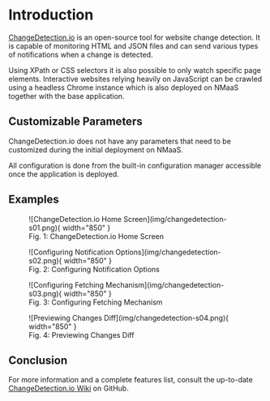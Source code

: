 # Introduction

[ChangeDetection.io](https://github.com/dgtlmoon/changedetection.io) is an open-source tool for website change detection. It is capable of monitoring HTML and JSON files and can send various types of notifications when a change is detected.

Using XPath or CSS selectors it is also possible to only watch specific page elements. Interactive websites relying heavily on JavaScript can be crawled using a headless Chrome instance which is also deployed on NMaaS together with the base application.

## Customizable Parameters

ChangeDetection.io does not have any parameters that need to be customized during the initial deployment on NMaaS. 

All configuration is done from the built-in configuration manager accessible once the application is deployed.

## Examples

<figure markdown>
![ChangeDetection.io Home Screen](img/changedetection-s01.png){ width="850" }
<figcaption>Fig. 1: ChangeDetection.io Home Screen</figcaption>
</figure>

<figure markdown>
![Configuring Notification Options](img/changedetection-s02.png){ width="850" }
<figcaption>Fig. 2: Configuring Notification Options</figcaption>
</figure>

<figure markdown>
![Configuring Fetching Mechanism](img/changedetection-s03.png){ width="850" }
<figcaption>Fig. 3: Configuring Fetching Mechanism</figcaption>
</figure>

<figure markdown>
![Previewing Changes Diff](img/changedetection-s04.png){ width="850" }
<figcaption>Fig. 4: Previewing Changes Diff</figcaption>
</figure>

## Conclusion

For more information and a complete features list, consult the up-to-date [ChangeDetection.io Wiki](https://github.com/dgtlmoon/changedetection.io/wiki) on GitHub.